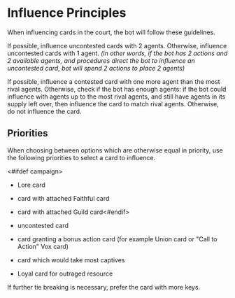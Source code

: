 # Influence Principles

When influencing cards in the court, the bot will follow these guidelines.

If possible, influence uncontested cards with 2 agents. Otherwise, influence uncontested cards with 1 agent. *(in other words, if the bot has 2 actions and 2 available agents, and procedures direct the bot to influence an uncontested card, bot will spend 2 actions to place 2 agents)*

If possible, influence a contested card with one more agent than the most rival agents. Otherwise, check if the bot has enough agents: if the bot could influence with agents up to the most rival agents, and still have agents in its supply left over, then influence the card to match rival agents. Otherwise, do not influence the card.

## Priorities

When choosing between options which are otherwise equal in priority, use the following priorities to select a card to influence.

<#ifdef campaign>
- Lore card
- card with attached Faithful card
- card with attached Guild card<#endif>

- uncontested card
- card granting a bonus action card (for example Union card or "Call to Action" Vox card)
- card which would take most captives
- Loyal card for outraged resource

If further tie breaking is necessary, prefer the card with more keys.

<div class="pagebreak"> </div>
